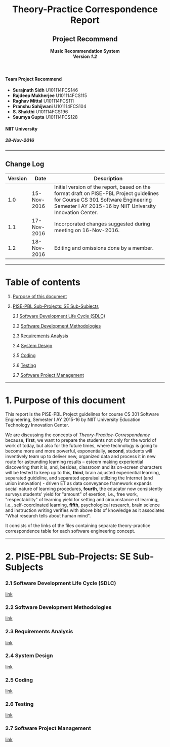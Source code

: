 <div align=center>
  <h1>Theory-Practice Correspondence Report</h1>
  <h2>Project Recommend</h2>
  <b> Music Recommendation System </b><br />
  <b> Version <i>1.2</i></b>
</div><br /><br />

#### Team Project Recommend

- **Surajnath Sidh**  U101114FCS146
- **Rajdeep Mukherjee**  U101114FCS115
- **Raghav Mittal**  U101114FCS111
- **Pranshu Sahijwani**  U101114FCS104
- **S. Shakthi**  U101114FCS196
- **Saumya Gupta**  U101114FCS128

#### NIIT University
##### 28-Nov-2016

---------------------------------

## Change Log

| Version  | Date | Description |
|----------|------|-------------|
| 1.0 | 15-Nov-2016 | Initial version of the report, based on the  format draft on PISE-PBL Project guidelines for Course CS 301 Software Engineering Semester I AY 2015-16 by NIIT University Innovation Center. |
| 1.1 | 17-Nov-2016 | Incorporated changes suggested during meeting on 16-Nov-2016. |
| 1.2 | 18-Nov-2016 | Editing and omissions done by a member. |

---------------------------------

# Table of contents

1. [Purpose of this document](#potd)  

2. [PISE-PBL Sub-Projects: SE Sub-Subjects](#ppsp)

    2.1 [Software Development Life Cycle (SDLC)](#sdlc)

    2.2 [Software Development Methodologies](#sdm)

    2.3 [Requirements Analysis](#ra)

    2.4 [System Design](#sd)

    2.5 [Coding](#coding)

    2.6 [Testing](#testing)

    2.7 [Software Project Management](#spm)


---------------------------------
# 1. Purpose of this document <a name='potd'></a>
This report is the PISE-PBL Project guidelines for course CS 301 Software Engineering, Semester I AY 2015-16 by NIIT University Education Technology Innovation Center.

We are discussing the concepts of _Theory-Practice-Correspondence_ because, **first**, we want to prepare the students not only for the world of work of today, but also for the future times, where technology is going to become more and more powerful, exponentially, **second**, students will inventively team up to deliver new, organized data and process it in new route for astounding learning results – esteem making experiential discovering that it is, and, besides, classroom and its on-screen characters will be tested to keep up to this, **third**, brain adjusted experiential learning, separated guideline, and separated appraisal utilizing the Internet (and union innovation) - driven ET as data conveyance framework expands social nature of learning procedures, **fourth**, the educator now consistently surveys students' yield for "amount" of exertion, i.e., free work, "respectability" of learning yield for setting and circumstance of learning, i.e., self-coordinated learning, **fifth**, psychological research, brain science and instruction writing verifies with above bits of knowledge as it associates "What research tells about human mind".

It consists of the links of the files containing separate theory-practice correspondence table for each software engineering concept.

----------------------------------------
# 2. PISE-PBL Sub-Projects: SE Sub-Subjects <a name='ppsp'></a>

### 2.1 Software Development Life Cycle (SDLC) <a name='sdlc'></a>
[link](https://github.com/ProjectRecommend/docs/blob/master/design-docs/TheoryPracticeCorrespondence/Subject1.docx)

### 2.2 Software Development Methodologies <a name='sdm'></a>
[link](https://github.com/ProjectRecommend/docs/blob/master/design-docs/TheoryPracticeCorrespondence/Subject2.docx)

### 2.3 Requirements Analysis <a name='ra'></a>
[link](https://github.com/ProjectRecommend/docs/blob/master/design-docs/TheoryPracticeCorrespondence/Subject3.docx)

### 2.4 System Design <a name='sd'></a>
[link](https://github.com/ProjectRecommend/docs/blob/master/design-docs/TheoryPracticeCorrespondence/Subject4.docx)

### 2.5 Coding <a name='coding'></a>
[link](https://github.com/ProjectRecommend/docs/blob/master/design-docs/TheoryPracticeCorrespondence/Subject5.docx)

### 2.6 Testing <a name='testing'></a>
[link](https://github.com/ProjectRecommend/docs/blob/master/design-docs/TheoryPracticeCorrespondence/Subject6.docx)

### 2.7 Software Project Management <a name='spm'></a>
[link](https://github.com/ProjectRecommend/docs/blob/master/design-docs/TheoryPracticeCorrespondence/Subject7.docx)
